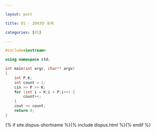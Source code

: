 ```yaml
---

layout: post

title: D1 - 2043번 문제

categories: [d1]

---
```


~~~cpp
#include<iostream>

using namespace std;

int main(int argc, char** argv)
{
	int P,K;
	int count = 1;
	cin >> P >> K;
	for (int i = K;i < P;i++) {
		count++;
	}
	cout << count;
	return 0;
}
~~~

{% if site.dispus-shortname %}{% include dispus.html %}{% endif %}